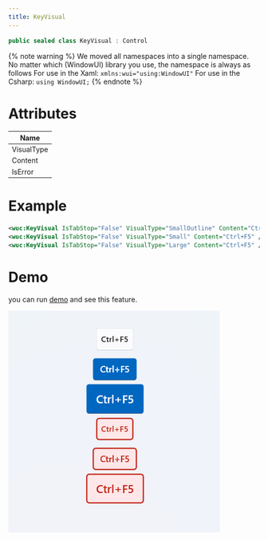 ```yaml
---
title: KeyVisual
---
```


```cs
public sealed class KeyVisual : Control
```

{% note warning %}
We moved all namespaces into a single namespace. No matter which (WindowUI) library you use, the namespace is always as follows
For use in the Xaml:
`xmlns:wui="using:WindowUI"`
For use in the Csharp:
`using WindowUI;`
{% endnote %}

# Attributes

|Name|
|-|
|VisualType|
|Content|
|IsError|

# Example

```xml
<wuc:KeyVisual IsTabStop="False" VisualType="SmallOutline" Content="Ctrl+F5" />
<wuc:KeyVisual IsTabStop="False" VisualType="Small" Content="Ctrl+F5" />
<wuc:KeyVisual IsTabStop="False" VisualType="Large" Content="Ctrl+F5" />
```

# Demo
you can run [demo](https://github.com/WindowUIOrg/WindowUI) and see this feature.

![WindowUI](https://raw.githubusercontent.com/ghost1372/Resources/main/SettingsUI/Samples/KeyVisual.png)
